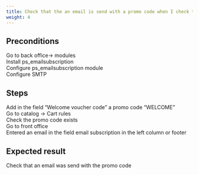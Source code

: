 ```yaml
---
title: Check that the an email is send with a promo code when I check the box in the create account process
weight: 4
---
```


## Preconditions

Go to back office-> modules<br />
Install ps_emailsubscription<br />
Configure ps_emailsubscription module<br />
Configure SMTP 
## Steps

Add in the field “Welcome voucher code” a promo code “WELCOME”<br />
Go to catalog -> Cart rules<br />
Check the promo code exists <br />
Go to front office<br />
Entered an email in the field email subscription in the left column or footer 

## Expected result

Check that an email was send with the promo code


